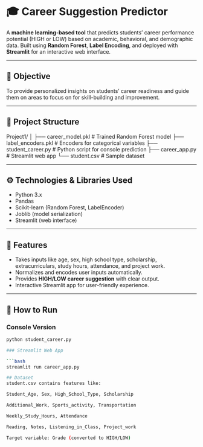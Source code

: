 # 🎓 Career Suggestion Predictor

A **machine learning-based tool** that predicts students’ career performance potential (HIGH or LOW) based on academic, behavioral, and demographic data. Built using **Random Forest**, **Label Encoding**, and deployed with **Streamlit** for an interactive web interface.

---

## 🧠 Objective

To provide personalized insights on students’ career readiness and guide them on areas to focus on for skill-building and improvement.

---

## 📂 Project Structure

Project1/
│
├── career_model.pkl # Trained Random Forest model
├── label_encoders.pkl # Encoders for categorical variables
├── student_career.py # Python script for console prediction
├── career_app.py # Streamlit web app
└── student.csv # Sample dataset 


---

## ⚙️ Technologies & Libraries Used

- Python 3.x  
- Pandas  
- Scikit-learn (Random Forest, LabelEncoder)  
- Joblib (model serialization)  
- Streamlit (web interface)  

---

## 📝 Features

- Takes inputs like age, sex, high school type, scholarship, extracurriculars, study hours, attendance, and project work.  
- Normalizes and encodes user inputs automatically.  
- Provides **HIGH/LOW career suggestion** with clear output.  
- Interactive Streamlit app for user-friendly experience.  

---

## 🚀 How to Run

### Console Version

```bash
python student_career.py

### Streamlit Web App

```bash
streamlit run career_app.py 

## Dataset
student.csv contains features like:

Student_Age, Sex, High_School_Type, Scholarship

Additional_Work, Sports_activity, Transportation

Weekly_Study_Hours, Attendance

Reading, Notes, Listening_in_Class, Project_work

Target variable: Grade (converted to HIGH/LOW)


